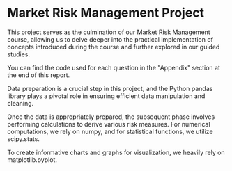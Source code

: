 # Market Risk Management Project

This project serves as the culmination of our Market Risk Management course, allowing us to delve deeper into the practical implementation of concepts introduced during the course and further explored in our guided studies.

You can find the code used for each question in the "Appendix" section at the end of this report.

Data preparation is a crucial step in this project, and the Python pandas library plays a pivotal role in ensuring efficient data manipulation and cleaning.

Once the data is appropriately prepared, the subsequent phase involves performing calculations to derive various risk measures. For numerical computations, we rely on numpy, and for statistical functions, we utilize scipy.stats.

To create informative charts and graphs for visualization, we heavily rely on matplotlib.pyplot.


